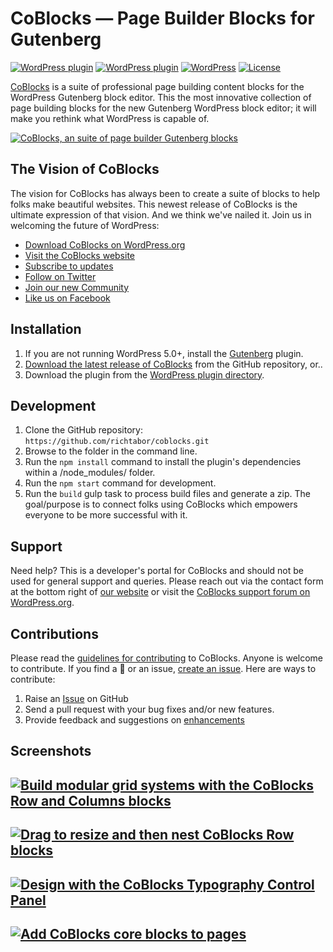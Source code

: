 # CoBlocks — Page Builder Blocks for Gutenberg

[![WordPress plugin](https://img.shields.io/wordpress/plugin/dt/coblocks.svg?style=flat)](https://wordpress.org/plugins/coblocks/) [![WordPress plugin](https://img.shields.io/wordpress/plugin/v/coblocks.svg?style=flat)](https://wordpress.org/plugins/coblocks/) [![WordPress](https://img.shields.io/wordpress/v/coblocks.svg?style=flat)]() [![License](https://img.shields.io/badge/license-GPL--3.0%2B-red.svg)](https://github.com/richtabor/coblocks/blob/master/license.txt)

[CoBlocks](https://coblocks.com?utm_medium=github&utm_source=github&utm_campaign=readme&utm_content=coblocks) is a suite of professional page building content blocks for the WordPress Gutenberg block editor. This the most innovative collection of page building blocks for the new Gutenberg WordPress block editor; it will make you rethink what WordPress is capable of.

[![CoBlocks, an suite of page builder Gutenberg blocks](https://user-images.githubusercontent.com/1813435/51091002-586ff480-1752-11e9-8514-1e2d0b75fd3d.jpg)](https://coblocks.com?utm_medium=coblocks-github&utm_source=readme&utm_campaign=readme&utm_content=banner)

## The Vision of CoBlocks
The vision for CoBlocks has always been to create a suite of blocks to help folks make beautiful websites. This newest release of CoBlocks is the ultimate expression of that vision. And we think we've nailed it. Join us in welcoming the future of WordPress:

* [Download CoBlocks on WordPress.org](https://wordpress.org/plugins/coblocks/)
* [Visit the CoBlocks website](https://coblocks.com?utm_medium=wp.org&utm_source=wordpressorg&utm_campaign=readme&utm_content=coblocks)
* [Subscribe to updates](http://eepurl.com/dfS16z)
* [Follow on Twitter](https://twitter.com/coblocks)
* [Join our new Community](https://facebook.com/groups/coblocks)
* [Like us on Facebook](https://www.facebook.com/coblocks/)

## Installation

1. If you are not running WordPress 5.0+, install the [Gutenberg](https://wordpress.org/plugins/gutenberg/) plugin.
2. [Download the latest release of CoBlocks](https://github.com/thatplugincompany/coblocks/releases) from the GitHub repository, or..
3. Download the plugin from the [WordPress plugin directory](https://wordpress.org/plugins/coblocks/).

## Development

1. Clone the GitHub repository: `https://github.com/richtabor/coblocks.git`
2. Browse to the folder in the command line.
3. Run the `npm install` command to install the plugin's dependencies within a /node_modules/ folder.
4. Run the `npm start` command for development.
5. Run the `build` gulp task to process build files and generate a zip.
   The goal/purpose is to connect folks using CoBlocks which empowers everyone to be more successful with it.

## Support

Need help? This is a developer's portal for CoBlocks and should not be used for general support and queries. Please reach out via the contact form at the bottom right of [our website](https://coblocks.com) or visit the [CoBlocks support forum on WordPress.org](https://wordpress.org/support/plugin/coblocks).

## Contributions

Please read the [guidelines for contributing](https://github.com/thatplugincompany/coblocks/blob/master/CONTRIBUTING.md) to CoBlocks. Anyone is welcome to contribute. If you find a 🐞 or an issue, [create an issue](https://github.com/thatplugincompany/coblocks/issues/new). Here are ways to contribute:

1. Raise an [Issue](https://github.com/thatplugincompany/coblocks/issues/new) on GitHub
2. Send a pull request with your bug fixes and/or new features.
3. Provide feedback and suggestions on [enhancements](https://github.com/thatplugincompany/coblocks/issues?direction=desc&labels=Enhancement&page=1&sort=created&state=open)

## Screenshots

## [![Build modular grid systems with the CoBlocks Row and Columns blocks](https://user-images.githubusercontent.com/1813435/51091007-6aea2e00-1752-11e9-8ac5-4e6cb307ef47.gif)](https://coblocks.com?utm_medium=coblocks-github&utm_source=readme&utm_campaign=readme&utm_content=screenshot-1.gif)

## [![Drag to resize and then nest CoBlocks Row blocks](https://user-images.githubusercontent.com/1813435/51091023-940abe80-1752-11e9-9a91-4c332c393ca9.gif)](https://coblocks.com?utm_medium=coblocks-github&utm_source=readme&utm_campaign=readme&utm_content=screenshot-3.gif)

## [![Design with the CoBlocks Typography Control Panel](https://user-images.githubusercontent.com/1813435/51091031-bc92b880-1752-11e9-943b-ebb5ca5682f2.gif)](https://coblocks.com?utm_medium=coblocks-github&utm_source=readme&utm_campaign=readme&utm_content=screenshot-4.gif)

## [![Add CoBlocks core blocks to pages](https://user-images.githubusercontent.com/1813435/51091036-ccaa9800-1752-11e9-9e9f-fed60a73024c.gif)](https://coblocks.com?utm_medium=coblocks-github&utm_source=readme&utm_campaign=readme&utm_content=screenshot-5.gif)
